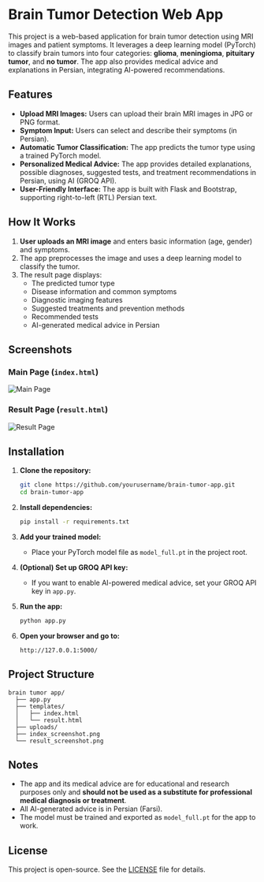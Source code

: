# Brain Tumor Detection Web App

This project is a web-based application for brain tumor detection using MRI images and patient symptoms. It leverages a deep learning model (PyTorch) to classify brain tumors into four categories: **glioma**, **meningioma**, **pituitary tumor**, and **no tumor**. The app also provides medical advice and explanations in Persian, integrating AI-powered recommendations.

## Features

- **Upload MRI Images:** Users can upload their brain MRI images in JPG or PNG format.
- **Symptom Input:** Users can select and describe their symptoms (in Persian).
- **Automatic Tumor Classification:** The app predicts the tumor type using a trained PyTorch model.
- **Personalized Medical Advice:** The app provides detailed explanations, possible diagnoses, suggested tests, and treatment recommendations in Persian, using AI (GROQ API).
- **User-Friendly Interface:** The app is built with Flask and Bootstrap, supporting right-to-left (RTL) Persian text.

## How It Works

1. **User uploads an MRI image** and enters basic information (age, gender) and symptoms.
2. The app preprocesses the image and uses a deep learning model to classify the tumor.
3. The result page displays:
   - The predicted tumor type
   - Disease information and common symptoms
   - Diagnostic imaging features
   - Suggested treatments and prevention methods
   - Recommended tests
   - AI-generated medical advice in Persian

## Screenshots

### Main Page (`index.html`)
![Main Page](./index_screenshot.png)

### Result Page (`result.html`)
![Result Page](./result_screenshot.png)


## Installation

1. **Clone the repository:**
   ```bash
   git clone https://github.com/yourusername/brain-tumor-app.git
   cd brain-tumor-app
   ```

2. **Install dependencies:**
   ```bash
   pip install -r requirements.txt
   ```

3. **Add your trained model:**
   - Place your PyTorch model file as `model_full.pt` in the project root.

4. **(Optional) Set up GROQ API key:**
   - If you want to enable AI-powered medical advice, set your GROQ API key in `app.py`.

5. **Run the app:**
   ```bash
   python app.py
   ```

6. **Open your browser and go to:**
   ```
   http://127.0.0.1:5000/
   ```

## Project Structure

```
brain tumor app/
  ├── app.py
  ├── templates/
  │   ├── index.html
  │   └── result.html
  ├── uploads/
  ├── index_screenshot.png
  └── result_screenshot.png
```

## Notes

- The app and its medical advice are for educational and research purposes only and **should not be used as a substitute for professional medical diagnosis or treatment**.
- All AI-generated advice is in Persian (Farsi).
- The model must be trained and exported as `model_full.pt` for the app to work.

## License

This project is open-source. See the [LICENSE](LICENSE) file for details. 

